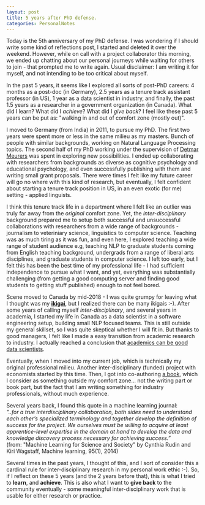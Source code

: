 ```yaml
---
layout: post
title: 5 years after PhD defense. 
categories: PersonalNotes
---
```


Today is the 5th anniversary of my PhD defense. I was wondering if I should write some kind of reflections post, I started and deleted it over the weekend. However, while on call with a project collaborator this morning, we ended up chatting about our personal journeys while waiting for others to join - that prompted me to write again. Usual disclaimer: I am writing it for myself, and not intending to be too critical about myself. 

In the past 5 years, it seems like I explored all sorts of post-PhD careers: 4 months as a post-doc (in Germany), 2.5 years as a tenure track assistant professor (in US), 1 year as a data scientist in industry, and finally, the past 1.5 years as a researcher in a government organization (in Canada). What did I learn? What did I *achieve*? What did I *give back*? I feel like these past 5 years can be put as: "walking in and out of comfort zone (mostly out)". 

I moved to Germany (from India) in 2011, to pursue my PhD. The first two years were spent more or less in the same milieu as my masters. Bunch of people with similar backgrounds, working on Natural Language Processing topics. The second half of my PhD working under the supervision of [Detmar Meurers](http://www.sfs.uni-tuebingen.de/~dm/) was spent in exploring new possibilities. I ended up collaborating with researchers from backgrounds as diverse as cognitive psychology and educational psychology, and even successfully publishing with them and writing small grant proposals. There were times I felt like my future career will go no where with this kind of research, but eventually, I felt confident about starting a tenure track position in US, in an even exotic (for me) setting - applied linguists. 

I think this tenure track life in a department where I felt like an outlier was truly far away from the *original* comfort zone. Yet, the *inter-disciplinary* background prepared me to setup both successful and unsuccessful collaborations with researchers from a wide range of backgrounds - journalism to veteriniary science, linguistics to computer science. Teaching was as much tiring as it was fun, and even here, I explored teaching a wide range of student audience e.g, teaching NLP to graduate students coming from English teaching background, undergrads from a range of liberal arts disciplines, and graduate students in computer science. I left too early, but I felt this has been the best time of my professional life - I had sufficient independence to pursue what I want, and yet, everything was substantially challenging (from getting a good computing server and finding good students to getting stuff published) enough to not feel bored.

Scene moved to Canada by mid-2018 - I was quite grumpy for leaving what I thought was my [**ikigai**](https://en.wikipedia.org/wiki/Ikigai), but I realized there can be many ikigais :-). After some years of calling myself *inter-disciplinary*, and several years in academia, I started my life in Canada as a data scientist in a software engineering setup, building small NLP focused teams. This is still outside my general skillset, so I was quite skeptical whether I will fit in. But thanks to good managers, I felt like I made a easy transition from academic research to industry. I actually reached a conclusion that [academics can be good data scientists](https://towardsdatascience.com/a-case-for-academics-becoming-data-scientists-821e83ea1284). 
 
Eventually, when I moved into my current job, which is technically my original professional milieu. Another inter-disciplinary (funded) project with economists started by this time. Then, I got into co-authoring [a book](http://www.practicalnlp.ai/), which I consider as something outside my comfort zone... not the writing part or book part, but the fact that I am writing something for industry professionals, without much experience.

Several years back, I found this quote in a machine learning journal:  
*"..for a true interdisciplinary collaboration, both sides need to understand each other’s specialized terminology and together develop the definition of success for the project. We ourselves must be willing to acquire at least apprentice-level expertise in the domain at hand to develop the data and knowledge discovery process necessary for achieving success.”*  
(from: "Machine Learning for Science and Society" by Cynthia Rudin and Kiri Wagstaff, Machine learning, 95(1), 2014)

Several times in the past years, I thought of this, and I sort of consider this a cardinal rule for inter-disciplinary research in my personal work ethic :-). So, if I reflect on these 5 years (and the 2 years before that), this is what I tried to **learn**, and **achieve**. This is also what I want to **give back** to the community eventually - some meaningful inter-disciplinary work that is usable for either research or practice. 


